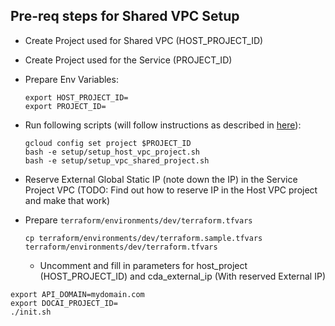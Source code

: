 ## Pre-req steps for Shared VPC Setup

- Create Project used for Shared VPC  (HOST_PROJECT_ID)
- Create Project used for the Service (PROJECT_ID)
- Prepare Env Variables:
  ```shell
  export HOST_PROJECT_ID=
  export PROJECT_ID=
  ```
- Run following scripts (will follow instructions as described in [here](docs/NetworkConfiguration.md)):

  ````shell
  gcloud config set project $PROJECT_ID
  bash -e setup/setup_host_vpc_project.sh
  bash -e setup/setup_vpc_shared_project.sh
  ````

- Reserve External Global Static IP (note down the IP) in the Service Project VPC (TODO: Find out how to reserve IP in the Host VPC project and make that work)


- Prepare `terraform/environments/dev/terraform.tfvars`
  ```shell
  cp terraform/environments/dev/terraform.sample.tfvars terraform/environments/dev/terraform.tfvars
  ```
  - Uncomment and fill in parameters for host_project (HOST_PROJECT_ID) and cda_external_ip (With reserved External IP)


```shell
export API_DOMAIN=mydomain.com
export DOCAI_PROJECT_ID=
./init.sh
```

